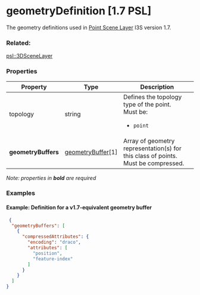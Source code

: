 # geometryDefinition [1.7 PSL]

The geometry definitions used in [Point Scene Layer]() I3S version 1.7.

### Related:

[psl::3DSceneLayer](3DSceneLayer.psl.md)
### Properties

| Property | Type | Description |
| --- | --- | --- |
| topology | string | Defines the topology type of the point.<div>Must be:<ul><li>`point`</li></ul></div> |
| **geometryBuffers** | [geometryBuffer](geometryBuffer.psl.md)[1] | Array of geometry representation(s) for this class of points.  Must be compressed. |

*Note: properties in **bold** are required*

### Examples 

#### Example: Definition for a v1.7-equivalent geometry buffer 

```json
 {
  "geometryBuffers": [
    {
      "compressedAttributes": {
        "encoding": "draco",
        "attributes": [
          "position",
          "feature-index"
        ]
      }
    }
  ]
} 
```

